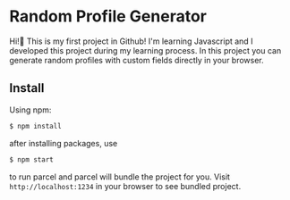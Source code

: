 # Random Profile Generator

Hi!:wave: This is my first project in Github! I'm learning Javascript and I developed this project during my learning process. In this project you can generate random profiles with custom fields directly in your browser.

## Install

Using npm:

```bash
$ npm install
```
after installing packages, use

```bash
$ npm start
```

to run parcel and parcel will bundle the project for you. Visit `http://localhost:1234` in your browser to see bundled project.